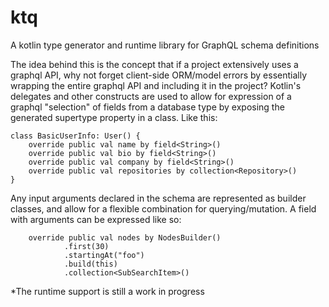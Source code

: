 
# ktq

A kotlin type generator and runtime library for GraphQL schema definitions

The idea behind this is the concept that if a project extensively uses a graphql API, why not forget client-side ORM/model errors by essentially wrapping the entire graphql API and including it in the project? Kotlin's delegates and other constructs are used to allow for expression of a graphql "selection" of fields from a database type by exposing the generated supertype property in a class. Like this: 


```
class BasicUserInfo: User() {
	override public val name by field<String>()
	override public val bio by field<String>()
	override public val company by field<String>()
	override public val repositories by collection<Repository>()
}
```
Any input arguments declared in the schema are represented as builder classes, and allow for a flexible combination for querying/mutation. A field with arguments can be expressed like so:

```
	override public val nodes by NodesBuilder()
			.first(30)
			.startingAt("foo")
			.build(this)
			.collection<SubSearchItem>()
```

\*The runtime support is still a work in progress

